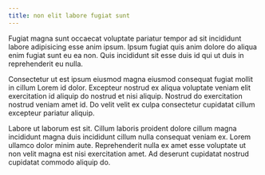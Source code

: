 ```yaml
---
title: non elit labore fugiat sunt
---
```


Fugiat magna sunt occaecat voluptate pariatur tempor ad sit incididunt labore adipisicing esse anim ipsum. Ipsum fugiat quis anim dolore do aliqua enim fugiat sunt eu ea non. Quis incididunt sit esse duis id qui ut duis in reprehenderit eu nulla.

Consectetur ut est ipsum eiusmod magna eiusmod consequat fugiat mollit in cillum Lorem id dolor. Excepteur nostrud ex aliqua voluptate veniam elit exercitation id aliquip do nostrud et nisi aliquip. Nostrud do exercitation nostrud veniam amet id. Do velit velit ex culpa consectetur cupidatat cillum excepteur pariatur aliquip.

Labore ut laborum est sit. Cillum laboris proident dolore cillum magna incididunt magna duis incididunt cillum nulla consequat veniam ex. Lorem ullamco dolor minim aute. Reprehenderit nulla ex amet esse voluptate ut non velit magna est nisi exercitation amet. Ad deserunt cupidatat nostrud cupidatat commodo aliquip do.